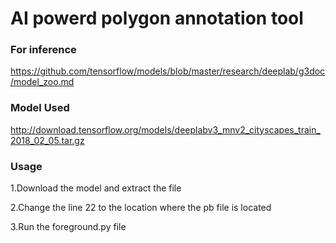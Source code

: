 # AI powerd polygon annotation tool

### For inference

https://github.com/tensorflow/models/blob/master/research/deeplab/g3doc/model_zoo.md

### Model Used
http://download.tensorflow.org/models/deeplabv3_mnv2_cityscapes_train_2018_02_05.tar.gz 

### Usage
1.Download the model and extract the file

2.Change the line 22 to the location where the pb file is located 

3.Run the foreground.py file
